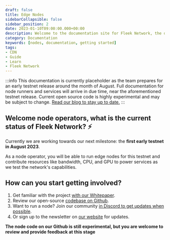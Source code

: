 ```yaml
---
draft: false
title: Edge Nodes
sidebarCollapsible: false
sidebar_position: 2
date: 2023-01-10T09:00:00.000+00:00
description: Welcome to the documentation site for Fleek Network, the decentralized content and application layer built on established decentralized storage protocols combined with high-speed caching and an effective delivery layer.
category: Documentation
keywords: [nodes, documentation, getting started]
tags:
- CDN
- Guide
- Learn
- Fleek Network
---
```


:::info
This documentation is currently placeholder as the team prepares for an early testnet release around the month of August. Full documentation for node runners and services will arrive in due time, near the aforementioned testnet release. Current open source code is highly experimental and may be subject to change.  [Read our blog to stay up to date.](https://blog.fleek.network/)
:::

## Welcome node operators, what is the current status of Fleek Network? ⚡

Currently we are working towards our next milestone: the **first early testnet in August 2023**.

As a node operator, you will be able to run edge nodes for this testnet and contribute resources like bandwidth, CPU, and GPU to power services as we test the network's capabilities.

## How can you start getting involved?

1. Get familiar with the project [with our Whitepaper](https://whitepaper.fleek.network).
2. Review our open-source [codebase on Github](https://github.com/fleek-network/lightning/).
3. Want to run a node? Join our community [in Discord to get updates when possible](https://discord.gg/fleekxyz).
4. Or sign up to the newsletter on [our website](https://fleek.network/) for updates.

**The node code on our Github is still experimental, but you are welcome to review and provide feedback at this stage** 

